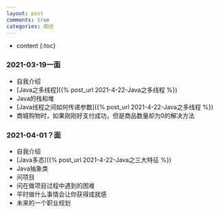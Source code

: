 ```yaml
---
layout: post
comments: true
categories: 面经
---
```


* content
{:toc}

### 2021-03-19一面
* 自我介绍
* [Java之多线程]({% post_url 2021-4-22-Java之多线程 %})
* Java的栈和堆
* [Java线程之间如何传递参数]({% post_url 2021-4-22-Java之多线程 %})
* 商城购物时，如果刚刚好支付成功，但是商品数量却为0的解决方法

### 2021-04-01？面
* 自我介绍
* [Java多态]({% post_url 2021-4-22-Java之三大特征 %})
* Java抽象类
* 问项目
* 问在做项目过程中遇到的困难
* 平时做什么事情会让你获得成就感
* 未来的一个职业规划
